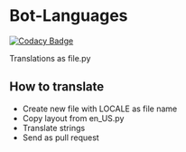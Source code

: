 # Bot-Languages

[![Codacy Badge](https://api.codacy.com/project/badge/Grade/45ec68656dc541e8b9397a05f5fccfe2)](https://app.codacy.com/gh/unified-ban/Bot-Languages?utm_source=github.com&utm_medium=referral&utm_content=unified-ban/Bot-Languages&utm_campaign=Badge_Grade_Dashboard)

Translations as file.py

## How to translate
* Create new file with LOCALE as file name
* Copy layout from en_US.py
* Translate strings
* Send as pull request
